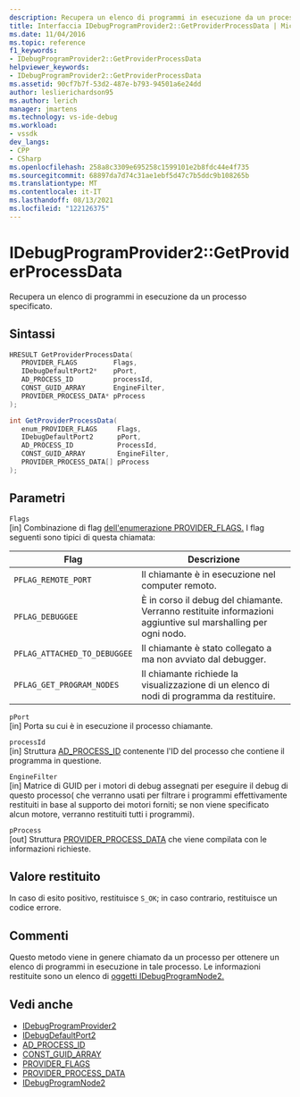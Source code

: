 ```yaml
---
description: Recupera un elenco di programmi in esecuzione da un processo specificato.
title: Interfaccia IDebugProgramProvider2::GetProviderProcessData | Microsoft Docs
ms.date: 11/04/2016
ms.topic: reference
f1_keywords:
- IDebugProgramProvider2::GetProviderProcessData
helpviewer_keywords:
- IDebugProgramProvider2::GetProviderProcessData
ms.assetid: 90cf7b7f-53d2-487e-b793-94501a6e24dd
author: leslierichardson95
ms.author: lerich
manager: jmartens
ms.technology: vs-ide-debug
ms.workload:
- vssdk
dev_langs:
- CPP
- CSharp
ms.openlocfilehash: 258a8c3309e695258c1599101e2b8fdc44e4f735
ms.sourcegitcommit: 68897da7d74c31ae1ebf5d47c7b5ddc9b108265b
ms.translationtype: MT
ms.contentlocale: it-IT
ms.lasthandoff: 08/13/2021
ms.locfileid: "122126375"
---
```

# <a name="idebugprogramprovider2getproviderprocessdata"></a>IDebugProgramProvider2::GetProviderProcessData
Recupera un elenco di programmi in esecuzione da un processo specificato.

## <a name="syntax"></a>Sintassi

```cpp
HRESULT GetProviderProcessData(
   PROVIDER_FLAGS         Flags,
   IDebugDefaultPort2*    pPort,
   AD_PROCESS_ID          processId,
   CONST_GUID_ARRAY       EngineFilter,
   PROVIDER_PROCESS_DATA* pProcess
);
```

```csharp
int GetProviderProcessData(
   enum_PROVIDER_FLAGS     Flags,
   IDebugDefaultPort2      pPort,
   AD_PROCESS_ID           ProcessId,
   CONST_GUID_ARRAY        EngineFilter,
   PROVIDER_PROCESS_DATA[] pProcess
);
```

## <a name="parameters"></a>Parametri
`Flags`\
[in] Combinazione di flag [dell'enumerazione PROVIDER_FLAGS.](../../../extensibility/debugger/reference/provider-flags.md) I flag seguenti sono tipici di questa chiamata:

|Flag|Descrizione|
|----------|-----------------|
|`PFLAG_REMOTE_PORT`|Il chiamante è in esecuzione nel computer remoto.|
|`PFLAG_DEBUGGEE`|È in corso il debug del chiamante. Verranno restituite informazioni aggiuntive sul marshalling per ogni nodo.|
|`PFLAG_ATTACHED_TO_DEBUGGEE`|Il chiamante è stato collegato a ma non avviato dal debugger.|
|`PFLAG_GET_PROGRAM_NODES`|Il chiamante richiede la visualizzazione di un elenco di nodi di programma da restituire.|

`pPort`\
[in] Porta su cui è in esecuzione il processo chiamante.

`processId`\
[in] Struttura [AD_PROCESS_ID](../../../extensibility/debugger/reference/ad-process-id.md) contenente l'ID del processo che contiene il programma in questione.

`EngineFilter`\
[in] Matrice di GUID per i motori di debug assegnati per eseguire il debug di questo processo( che verranno usati per filtrare i programmi effettivamente restituiti in base al supporto dei motori forniti; se non viene specificato alcun motore, verranno restituiti tutti i programmi).

`pProcess`\
[out] Struttura [PROVIDER_PROCESS_DATA](../../../extensibility/debugger/reference/provider-process-data.md) che viene compilata con le informazioni richieste.

## <a name="return-value"></a>Valore restituito
 In caso di esito positivo, restituisce `S_OK`; in caso contrario, restituisce un codice errore.

## <a name="remarks"></a>Commenti
 Questo metodo viene in genere chiamato da un processo per ottenere un elenco di programmi in esecuzione in tale processo. Le informazioni restituite sono un elenco di [oggetti IDebugProgramNode2.](../../../extensibility/debugger/reference/idebugprogramnode2.md)

## <a name="see-also"></a>Vedi anche
- [IDebugProgramProvider2](../../../extensibility/debugger/reference/idebugprogramprovider2.md)
- [IDebugDefaultPort2](../../../extensibility/debugger/reference/idebugdefaultport2.md)
- [AD_PROCESS_ID](../../../extensibility/debugger/reference/ad-process-id.md)
- [CONST_GUID_ARRAY](../../../extensibility/debugger/reference/const-guid-array.md)
- [PROVIDER_FLAGS](../../../extensibility/debugger/reference/provider-flags.md)
- [PROVIDER_PROCESS_DATA](../../../extensibility/debugger/reference/provider-process-data.md)
- [IDebugProgramNode2](../../../extensibility/debugger/reference/idebugprogramnode2.md)
